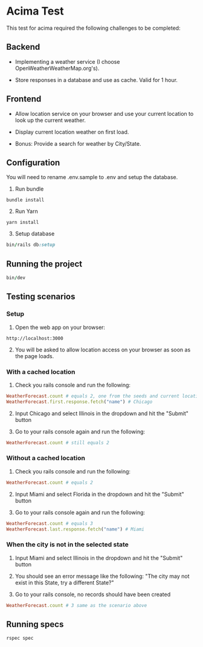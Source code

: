 # Acima Test

This test for acima required the following challenges to be completed:

## Backend
* Implementing a weather service (I choose OpenWeatherWeatherMap.org's).

* Store responses in a database and use as cache. Valid for 1 hour.

## Frontend

* Allow location service on your browser and use your current location to look up the current weather.

* Display current location weather on first load.

* Bonus: Provide a search for weather by City/State.

## Configuration

You will need to rename .env.sample to .env and setup the database.

1. Run bundle
```
bundle install
```

2. Run Yarn
```
yarn install
```

3. Setup database
```ruby
bin/rails db:setup
```

## Running the project

```ruby
bin/dev
```

## Testing scenarios

### Setup
1. Open the web app on your browser:

`http://localhost:3000`

2. You will be asked to allow location access on your browser as soon as the page loads.

### With a cached location

1. Check you rails console and run the following:

```ruby
WeatherForecast.count # equals 2, one from the seeds and current location on page load
WeatherForecast.first.response.fetch("name") # Chicago
```

2. Input Chicago and select Illinois in the dropdown and hit the "Submit" button

3. Go to your rails console again and run the following:

```ruby
WeatherForecast.count # still equals 2
```

### Without a cached location

1. Check you rails console and run the following:

```ruby
WeatherForecast.count # equals 2
```

2. Input Miami and select Florida in the dropdown and hit the "Submit" button

3. Go to your rails console again and run the following:

```ruby
WeatherForecast.count # equals 3
WeatherForecast.last.response.fetch("name") # Miami
```

### When the city is not in the selected state

1. Input Miami and select Illinois in the dropdown and hit the "Submit" button

2. You should see an error message like the following:
"The city may not exist in this State, try a different State?"

3. Go to your rails console, no records should have been created

```ruby
WeatherForecast.count # 3 same as the scenario above
```

## Running specs

```ruby
rspec spec
```
